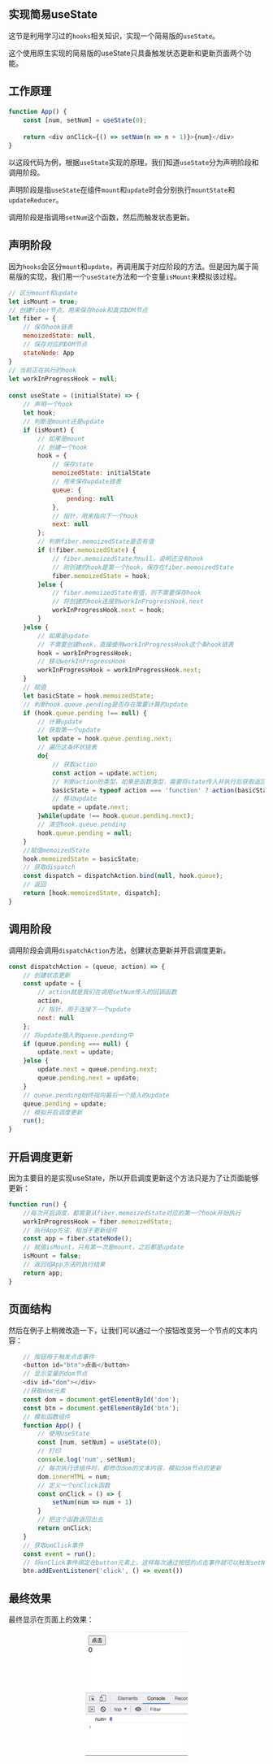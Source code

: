 ## 实现简易useState

这节是利用学习过的`hooks`相关知识，实现一个简易版的`useState`。  

这个使用原生实现的简易版的useState只具备触发状态更新和更新页面两个功能。

## 工作原理

```js
function App() {
    const [num, setNum] = useState(0);

    return <div onClick={() => setNum(n => n + 1)}>{num}</div>
}
```
以这段代码为例，根据`useState`实现的原理，我们知道`useState`分为声明阶段和调用阶段。

声明阶段是指`useState`在组件`mount`和`update`时会分别执行`mountState`和`updateReducer`。  

调用阶段是指调用`setNum`这个函数，然后而触发状态更新。  

## 声明阶段

因为`hooks`会区分`mount`和`update`，再调用属于对应阶段的方法。但是因为属于简易版的实现，我们用一个`useState`方法和一个变量`isMount`来模拟该过程。
```js
// 区分mount和update
let isMount = true;
// 创建fiber节点，用来保存hook和真实DOM节点
let fiber = {
    // 保存hook链表
    memoizedState: null,
    // 保存对应的DOM节点
    stateNode: App
}
// 当前正在执行的hook
let workInProgressHook = null;

const useState = (initialState) => {
    // 声明一个hook
    let hook;
    // 判断是mount还是update
    if (isMount) {
        // 如果是mount
        // 创建一个hook
        hook = {
            // 保存state
            memoizedState: initialState
            // 用来保存update链表
            queue: {
                pending: null
            },
            // 指针，用来指向下一个hook
            next: null
        };
        // 判断fiber.memoizedState是否有值
        if (!fiber.memoizedState) {
            // fiber.memoizedState为null，说明还没有hook
            // 刚创建的hook是第一个hook，保存在fiber.memoizedState
            fiber.memoizedState = hook;
        }else {
            // fiber.memoizedState有值，则不需要保存hook
            // 将创建的hook连接到workInProgressHook.next
            workInProgressHook.next = hook;
        }
    }else {
        // 如果是update
        // 不需要创建hook，直接使用workInProgressHook这个条hook链表
        hook = workInProgressHook;
        // 移动workInProgressHook
        workInProgressHook = workInProgressHook.next;
    } 
    // 赋值
    let basicState = hook.memoizedState;
    // 判断hook.queue.pending是否存在需要计算的update
    if (hook.queue.pending !== null) {
        // 计算update
        // 获取第一个update
        let update = hook.queue.pending.next;
        // 遍历这条环状链表
        do{
            // 获取action
            const action = update.action;
            // 判断action的类型，如果是函数类型，需要将state传入并执行后获取返回结果，否则是基础类型的值，直接保存
            basicState = typeof action === 'function' ? action(basicState) : action;
            // 移动update
            update = update.next;
        }while(update !== hook.queue.pending.next);
        // 清空hook.queue.pending
        hook.queue.pending = null; 
    }
    //赋值memoizedState
    hook.memoizedState = basicState;
    // 获取dispatch
    const dispatch = dispatchAction.bind(null, hook.queue);
    // 返回
    return [hook.memoizedState, dispatch];
}
```

## 调用阶段

调用阶段会调用`dispatchAction`方法，创建状态更新并开启调度更新。
```js
const dispatchAction = (queue, action) => {
    // 创建状态更新
    const update = {
        // action就是我们在调用setNum传入的回调函数
        action,
        // 指针，用于连接下一个update
        next: null
    };
    // 将update插入到queue.pending中
    if (queue.pending === null) {
        update.next = update;
    }else {
        update.next = queue.pending.next;
        queue.pending.next = update;
    }
    // queue.pending始终指向最后一个插入的update
    queue.pending = update;
    // 模拟开启调度更新
    run();
}
```
## 开启调度更新

因为主要目的是实现useState，所以开启调度更新这个方法只是为了让页面能够更新：
```js
function run() {
    //每次开启调度，都需要从fiber.memoizedState对应的第一个hook开始执行
    workInProgressHook = fiber.memoizedState;
    // 执行App方法，相当于更新组件
    const app = fiber.stateNode();
    // 赋值isMount，只有第一次是mount，之后都是update
    isMount = false;
    // 返回组App方法的执行结果
    return app;
}
```

## 页面结构

然后在例子上稍微改造一下，让我们可以通过一个按钮改变另一个节点的文本内容：
```js
    // 按钮用于触发点击事件
    <button id="btn">点击</button>
    // 显示变量的dom节点
    <div id="dom"></div>
    //获取dom元素
    const dom = document.getElementById('dom');
    const btn = document.getElementById('btn');
    // 模拟函数组件
    function App() {
        // 使用useState
        const [num, setNum] = useState(0);
        // 打印
        console.log('num', setNum);
        // 每次执行该组件时，都修改dom的文本内容，模拟dom节点的更新
        dom.innerHTML = num;
        // 定义一个onClick函数
        const onClick = () => {
            setNum(num => num + 1)
        }
        // 把这个函数返回出去
        return onClick;
    }
    // 获取onClick事件
    const event = run();
    // 将onClick事件绑定在button元素上，这样每次通过按钮的点击事件就可以触发setNum
    btn.addEventListener('click', () => event())
```

## 最终效果
最终显示在页面上的效果：
<div align=center>
  <img width="40%" src="../../.vuepress/public/useState.gif" alt="useState" />
</div>  